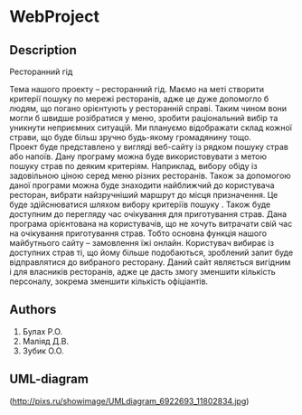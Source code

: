 WebProject
==========
## Description ##
Ресторанний гід

Тема нашого проекту – ресторанний гід. Маємо на меті створити критерії пошуку по мережі ресторанів, адже це дуже допомогло б людям, що погано орієнтують у ресторанній справі. Таким чином вони могли б швидше розібратися у меню,  зробити раціональний вибір та уникнути неприємних ситуацій. Ми плануємо відображати склад кожної страви, що буде більш зручно будь-якому громадянину  тощо.  
Проект буде представлено у вигляді веб-сайту із рядком пошуку страв або напоїв. Дану програму можна буде використовувати з метою пошуку страв по деяким критеріям. Наприклад,  вибору обіду із задовільною ціною серед  меню різних ресторанів. Також за допомогою даної програми можна буде знаходити найближчий до користувача ресторан, вибрати найзручніший маршрут до місця призначення. Це буде здійснюватися шляхом вибору критеріїв пошуку . Також буде доступним до перегляду час очікування для приготування страв. Дана програма орієнтована на користувачів, що не хочуть витрачати свій час на очікування приготування страв. Тобто основна функція нашого майбутнього сайту – замовлення їжі онлайн. Користувач вибирає із доступних страв ті, що йому більше подобаються, зроблений запит буде відправлятися до вибраного ресторану.
Даний сайт являється вигідним і для власників ресторанів, адже це дасть змогу зменшити кількість персоналу, зокрема зменшити кількість офіціантів.


## Authors ##
1. Булах Р.О.
2. Маліяд Д.В.
3. Зубик О.О.


## UML-diagram ##
(http://pixs.ru/showimage/UMLdiagram_6922693_11802834.jpg)
